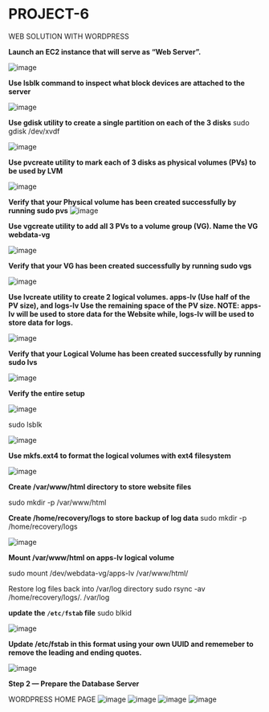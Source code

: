 # PROJECT-6

WEB SOLUTION WITH WORDPRESS

**Launch an EC2 instance that will serve as “Web Server”.**

![image](https://user-images.githubusercontent.com/113097621/213337867-5881a4c9-d2f9-45c9-a45f-63165215d6be.png)

**Use lsblk command to inspect what block devices are attached to the server**

![image](https://user-images.githubusercontent.com/113097621/213338098-c3475081-9c2b-43c7-a6c6-c22cdbc77ff3.png)

**Use gdisk utility to create a single partition on each of the 3 disks**
sudo gdisk /dev/xvdf

![image](https://user-images.githubusercontent.com/113097621/213338304-b4dfc5ce-8734-44e1-a073-747db89accb0.png)

**Use pvcreate utility to mark each of 3 disks as physical volumes (PVs) to be used by LVM**

![image](https://user-images.githubusercontent.com/113097621/213339459-88b88d59-ab20-430e-b5b2-609206a3f4cb.png)

**Verify that your Physical volume has been created successfully by running sudo pvs**
![image](https://user-images.githubusercontent.com/113097621/213339610-dda4a0a4-310d-4d14-a769-a3baa6358b28.png)

**Use vgcreate utility to add all 3 PVs to a volume group (VG). Name the VG webdata-vg**

![image](https://user-images.githubusercontent.com/113097621/213340313-2392bf59-cf68-4c61-829b-262ac8494c8c.png)

**Verify that your VG has been created successfully by running sudo vgs**

![image](https://user-images.githubusercontent.com/113097621/213340482-638101b0-03cf-46b9-bb26-1cb1245ceeb2.png)

**Use lvcreate utility to create 2 logical volumes. apps-lv (Use half of the PV size), and logs-lv Use the remaining space of the PV size. NOTE: apps-lv will be used to store data for the Website while, logs-lv will be used to store data for logs.**

![image](https://user-images.githubusercontent.com/113097621/213340698-95dcf603-5c66-44e1-b016-1a9160ae1847.png)


**Verify that your Logical Volume has been created successfully by running sudo lvs**

![image](https://user-images.githubusercontent.com/113097621/213340905-e7eef604-dec1-4c51-abe2-7856513ee919.png)

**Verify the entire setup**

![image](https://user-images.githubusercontent.com/113097621/213341184-69f1ccf8-1262-4746-9b81-5e2ea69d348b.png)

sudo lsblk 

![image](https://user-images.githubusercontent.com/113097621/213341385-b6e2239e-7c5e-46cf-962f-88fc9ac89ff5.png)

**Use mkfs.ext4 to format the logical volumes with ext4 filesystem**

![image](https://user-images.githubusercontent.com/113097621/213341925-4e4fa90c-5cc6-476b-bc32-52a5911622bf.png)

**Create /var/www/html directory to store website files**

sudo mkdir -p /var/www/html

**Create /home/recovery/logs to store backup of log data**
sudo mkdir -p /home/recovery/logs

![image](https://user-images.githubusercontent.com/113097621/213342969-f5c4029e-2867-452c-84b0-847d404f096c.png)

**Mount /var/www/html on apps-lv logical volume**

sudo mount /dev/webdata-vg/apps-lv /var/www/html/


Restore log files back into /var/log directory
sudo rsync -av /home/recovery/logs/. /var/log

**update the `/etc/fstab` file**
sudo blkid

![image](https://user-images.githubusercontent.com/113097621/213346365-5ad1891c-6547-4ca1-a4da-2a9964dd0181.png)

**Update /etc/fstab in this format using your own UUID and rememeber to remove the leading and ending quotes.**

![image](https://user-images.githubusercontent.com/113097621/213347212-33ee6df3-36bb-4caf-89a9-dc1db9a43a76.png)

**Step 2 — Prepare the Database Server**

WORDPRESS HOME PAGE
![image](https://user-images.githubusercontent.com/113097621/216770536-239e1307-c1ce-4a64-85cb-7f40d57529c8.png)
![image](https://user-images.githubusercontent.com/113097621/216770607-4a2c45aa-81d2-4b79-9c87-032e8c38f3a7.png)
![image](https://user-images.githubusercontent.com/113097621/216770637-c74f426d-72d6-4ece-97f0-552a4eb64261.png)
![image](https://user-images.githubusercontent.com/113097621/216770848-83fcd340-57e9-4f54-9d71-34a709bb7d7d.png)
  





